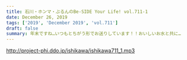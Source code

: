 ```yaml
---
title: 石川・ホンマ・ぶるんのBe-SIDE Your Life! vol.711-1
date: December 26, 2019
tags: ['2019', 'December 2019', 'vol.711']
draft: false
summary: 年末ですね…いつもとちがう形でお送りしています！！おいしいお水と共に…
---
```


http://project-phi.ddo.jp/ishikawa/ishikawa711_1.mp3
